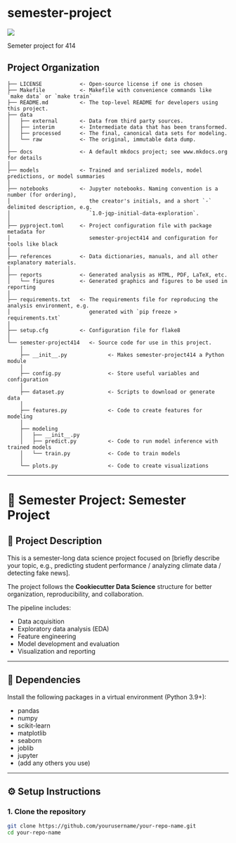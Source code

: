 # semester-project

<a target="_blank" href="https://cookiecutter-data-science.drivendata.org/">
    <img src="https://img.shields.io/badge/CCDS-Project%20template-328F97?logo=cookiecutter" />
</a>

Semeter project for 414

## Project Organization

```
├── LICENSE            <- Open-source license if one is chosen
├── Makefile           <- Makefile with convenience commands like `make data` or `make train`
├── README.md          <- The top-level README for developers using this project.
├── data
│   ├── external       <- Data from third party sources.
│   ├── interim        <- Intermediate data that has been transformed.
│   ├── processed      <- The final, canonical data sets for modeling.
│   └── raw            <- The original, immutable data dump.
│
├── docs               <- A default mkdocs project; see www.mkdocs.org for details
│
├── models             <- Trained and serialized models, model predictions, or model summaries
│
├── notebooks          <- Jupyter notebooks. Naming convention is a number (for ordering),
│                         the creator's initials, and a short `-` delimited description, e.g.
│                         `1.0-jqp-initial-data-exploration`.
│
├── pyproject.toml     <- Project configuration file with package metadata for 
│                         semester-project414 and configuration for tools like black
│
├── references         <- Data dictionaries, manuals, and all other explanatory materials.
│
├── reports            <- Generated analysis as HTML, PDF, LaTeX, etc.
│   └── figures        <- Generated graphics and figures to be used in reporting
│
├── requirements.txt   <- The requirements file for reproducing the analysis environment, e.g.
│                         generated with `pip freeze > requirements.txt`
│
├── setup.cfg          <- Configuration file for flake8
│
└── semester-project414   <- Source code for use in this project.
    │
    ├── __init__.py             <- Makes semester-project414 a Python module
    │
    ├── config.py               <- Store useful variables and configuration
    │
    ├── dataset.py              <- Scripts to download or generate data
    │
    ├── features.py             <- Code to create features for modeling
    │
    ├── modeling                
    │   ├── __init__.py 
    │   ├── predict.py          <- Code to run model inference with trained models          
    │   └── train.py            <- Code to train models
    │
    └── plots.py                <- Code to create visualizations
```

--------
# 🌱 Semester Project: Semester Project

## 📌 Project Description

This is a semester-long data science project focused on [briefly describe your topic, e.g., predicting student performance / analyzing climate data / detecting fake news]. 

The project follows the **Cookiecutter Data Science** structure for better organization, reproducibility, and collaboration.

The pipeline includes:
- Data acquisition
- Exploratory data analysis (EDA)
- Feature engineering
- Model development and evaluation
- Visualization and reporting

---

## 🧰 Dependencies

Install the following packages in a virtual environment (Python 3.9+):

- pandas
- numpy
- scikit-learn
- matplotlib
- seaborn
- joblib
- jupyter
- (add any others you use)

---

## ⚙️ Setup Instructions

### 1. Clone the repository

```bash
git clone https://github.com/yourusername/your-repo-name.git
cd your-repo-name




